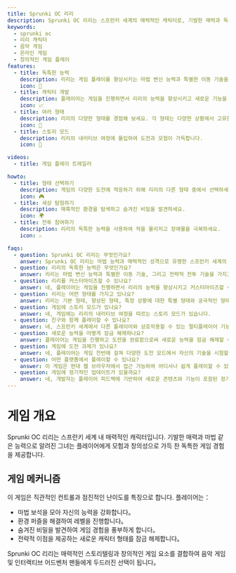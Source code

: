 ```yaml
---
title: Sprunki OC 리리  
description: Sprunki OC 리리는 스프런키 세계의 매력적인 캐릭터로, 기발한 매력과 독특한 능력으로 유명합니다. 플레이어는 그녀의 마법 세계를 탐험하고 전략적인 게임 플레이에 참여하며 다양한 변신을 잠금 해제할 수 있습니다.  
keywords:  
  - sprunki oc  
  - 리리 캐릭터  
  - 음악 게임  
  - 온라인 게임  
  - 창의적인 게임 플레이  
features:  
  - title: 독특한 능력  
    description: 리리는 게임 플레이를 향상시키는 마법 변신 능력과 특별한 이동 기술을 가지고 있습니다.  
    icon: 🌟  
  - title: 캐릭터 개발  
    description: 플레이어는 게임을 진행하면서 리리의 능력을 향상시키고 새로운 기능을 잠금 해제할 수 있습니다.  
    icon: 📈  
  - title: 여러 형태  
    description: 리리의 다양한 형태를 경험해 보세요. 각 형태는 다양한 상황에서 고유한 장점을 제공합니다.  
    icon: 🔄  
  - title: 스토리 모드  
    description: 리리의 내러티브 여정에 몰입하여 도전과 모험이 가득합니다.  
    icon: 📖  

videos:  
  - title: 게임 플레이 트레일러  

howto:  
  - title: 형태 선택하기  
    description: 게임의 다양한 도전에 적응하기 위해 리리의 다른 형태 중에서 선택하세요.  
    icon: 🎮   
  - title: 세상 탐험하기   
    description: 매혹적인 환경을 탐색하고 숨겨진 비밀을 발견하세요.    
    icon: 🌍   
  - title: 전투 참여하기    
    description: 리리의 독특한 능력을 사용하여 적을 물리치고 장애물을 극복하세요.    
    icon: ⚔️   

faqs:
  - question: Sprunki OC 리리는 무엇인가요?    
    answer: Sprunki OC 리리는 마법 능력과 매력적인 성격으로 유명한 스프런키 세계의 캐릭터입니다.    
  - question: 리리의 독특한 능력은 무엇인가요?    
    answer: 리리는 마법 변신 능력과 특별한 이동 기술, 그리고 전략적 전투 기술을 가지고 있습니다.    
  - question: 리리를 커스터마이즈할 수 있나요?    
    answer: 네, 플레이어는 게임을 진행하면서 리리의 능력을 향상시키고 커스터마이즈할 수 있습니다.    
  - question: 리리는 어떤 형태를 가지고 있나요?    
    answer: 리리는 기본 형태, 향상된 형태, 특정 상황에 대한 특별 형태와 궁극적인 형태를 포함하여 여러 형태를 가지고 있습니다.    
  - question: 게임에 스토리 모드가 있나요?    
    answer: 네, 게임에는 리리의 내러티브 여정을 따르는 스토리 모드가 있습니다.    
  - question: 친구와 함께 플레이할 수 있나요?    
    answer: 네, 스프런키 세계에서 다른 플레이어와 상호작용할 수 있는 멀티플레이어 기능이 있습니다.    
  - question: 새로운 능력을 어떻게 잠금 해제하나요?    
    answer: 플레이어는 게임을 진행하고 도전을 완료함으로써 새로운 능력을 잠금 해제할 수 있습니다.    
  - question: 게임에 도전 과제가 있나요?    
    answer: 네, 플레이어는 게임 전반에 걸쳐 다양한 도전 모드에서 자신의 기술을 시험할 수 있습니다.    
  - question: 어떤 플랫폼에서 플레이할 수 있나요?    
    answer: 이 게임은 현대 웹 브라우저에서 접근 가능하여 어디서나 쉽게 플레이할 수 있습니다.     
  - question: 게임에 정기적인 업데이트가 있을까요?     
    answer: 네, 개발자는 플레이어 피드백에 기반하여 새로운 콘텐츠와 기능이 포함된 정기적인 업데이트를 출시할 계획입니다.     
---  
```


# 게임 개요  

Sprunki OC 리리는 스프런키 세계 내 매력적인 캐릭터입니다. 기발한 매력과 마법 같은 능력으로 알려진 그녀는 플레이어에게 모험과 창의성으로 가득 찬 독특한 게임 경험을 제공합니다.

## 게임 메커니즘  

이 게임은 직관적인 컨트롤과 점진적인 난이도를 특징으로 합니다. 플레이어는：

* 마법 보석을 모아 자신의 능력을 강화합니다。
* 환경 퍼즐을 해결하여 레벨을 진행합니다。
* 숨겨진 비밀을 발견하여 게임 경험을 풍부하게 합니다。
* 전략적 이점을 제공하는 새로운 캐릭터 형태를 잠금 해제합니다。

Sprunki OC 리리는 매력적인 스토리텔링과 창의적인 게임 요소를 결합하여 음악 게임 및 인터랙티브 어드벤처 팬들에게 두드러진 선택이 됩니다。
